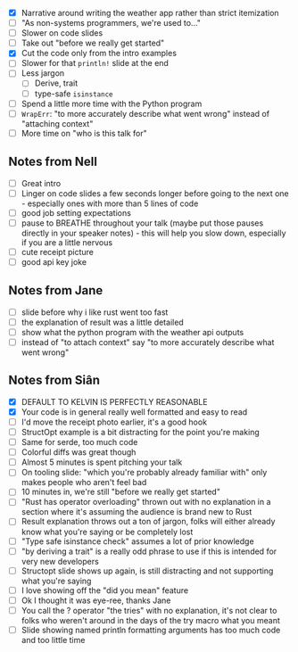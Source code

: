 - [x] Narrative around writing the weather app rather than strict itemization
- [ ] "As non-systems programmers, we're used to..."
- [ ] Slower on code slides
- [ ] Take out "before we really get started"
- [x] Cut the code only from the intro examples
- [ ] Slower for that `println!` slide at the end
- [ ] Less jargon
  - [ ] Derive, trait
  - [ ] type-safe `isinstance`
- [ ] Spend a little more time with the Python program
- [ ] `WrapErr`: "to more accurately describe what went wrong" instead of "attaching context"
- [ ] More time on "who is this talk for"

## Notes from Nell
- [ ] Great intro
- [ ] Linger on code slides a few seconds longer before going to the next one -
      especially ones with more than 5 lines of code
- [ ] good job setting expectations
- [ ] pause to BREATHE throughout your talk (maybe put those pauses directly in
      your speaker notes) - this will help you slow down, especially if you are a
      little nervous
- [ ] cute receipt picture
- [ ] good api key joke

## Notes from Jane

- [ ] slide before why i like rust went too fast
- [ ] the explanation of result was a little detailed
- [ ] show what the python program with the weather api outputs
- [ ] instead of "to attach context" say "to more accurately describe what went wrong"

## Notes from Siân

- [x] DEFAULT TO KELVIN IS PERFECTLY REASONABLE
- [x] Your code is in general really well formatted and easy to read
- [ ] I'd move the receipt photo earlier, it's a good hook
- [ ] StructOpt example is a bit distracting for the point you're making
- [ ] Same for serde, too much code
- [ ] Colorful diffs was great though
- [ ] Almost 5 minutes is spent pitching your talk
- [ ] On tooling slide: "which you're probably already familiar with" only
      makes people who aren't feel bad
- [ ] 10 minutes in, we're still "before we really get started"
- [ ] "Rust has operator overloading" thrown out with no explanation in a
      section where it's assuming the audience is brand new to Rust
- [ ] Result explanation throws out a ton of jargon, folks will either
      already know what you're saying or be completely lost
- [ ] "Type safe isinstance check" assumes a lot of prior knowledge
- [ ] "by deriving a trait" is a really odd phrase to use if this is
      intended for very new developers
- [ ] Structopt slide shows up again, is still distracting and not
      supporting what you're saying
- [ ] I love showing off the "did you mean" feature
- [ ] Ok I thought it was eye-ree, thanks Jane
- [ ] You call the ? operator "the tries" with no explanation, it's not
      clear to folks who weren't around in the days of the try macro what
      you meant
- [ ] Slide showing named println formatting arguments has too much code and
      too little time
